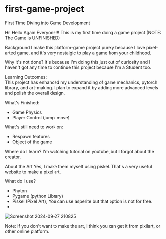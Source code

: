 # first-game-project
First Time Diving into Game Development

Hi! Hello Again Everyone!!!
This is my first time doing a game project (NOTE: The Game is UNFINISHED)

Background
I make this platform-game project purely because I love pixel-arted game, and it's very nostalgic to play a game from your childhood.

Why it's not done?
It's because I'm doing this just out of curiosity and I haven't got any time to continue this project 
because I'm a Student too.

Learning Outcomes:  
This project has enhanced my understanding of game mechanics, pytorch library, and art-making. 
I plan to expand it by adding more advanced levels and polish the overall design.

What's Finished:
- Game Physics
- Player Control (jump, move)

What's still need to work on:
- Respawn features
- Object of the game


Where do I learn?
I'm watching tutorial on youtube, but I forgot about the creator.

About the Art
Yes, I make them myself using piskel. That's a very useful website to make a pixel art.

What do I use?
- Phyton
- Pygame (python Library)
- Piskel (Pixel Art), You can use asperite but that option is not for free.
- 
![Screenshot 2024-09-27 210825](https://github.com/user-attachments/assets/b143c58c-475d-4811-a9d0-9d2ee9ce63cb)

Note: If you don't want to make the art, I think you can get it from pixilart, or other online platform. 

